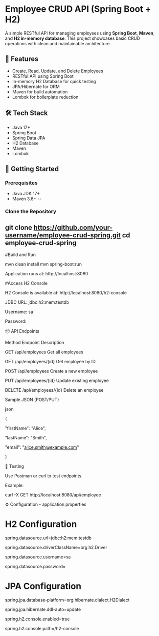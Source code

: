 # Employee CRUD API (Spring Boot + H2)

A simple RESTful API for managing employees using **Spring Boot**, **Maven**, and **H2 in-memory database**. This project showcases basic CRUD operations with clean and maintainable architecture.

## 📌 Features

- Create, Read, Update, and Delete Employees
- RESTful API using Spring Boot
- In-memory H2 Database for quick testing
- JPA/Hibernate for ORM
- Maven for build automation
- Lombok for boilerplate reduction

## 🛠️ Tech Stack

- Java 17+
- Spring Boot
- Spring Data JPA
- H2 Database
- Maven
- Lombok

## 🚀 Getting Started

### Prerequisites

- Java JDK 17+
- Maven 3.6+
--
### Clone the Repository

git clone https://github.com/your-username/employee-crud-spring.git
cd employee-crud-spring
---
#Build and Run

mvn clean install
mvn spring-boot:run

Application runs at:
http://localhost:8080

#Access H2 Console

H2 Console is available at:
http://localhost:8080/h2-console

JDBC URL: jdbc:h2:mem:testdb

Username: sa

Password: 

📦 API Endpoints

Method	Endpoint	Description

GET	/api/employees	Get all employees

GET	/api/employees/{id}	Get employee by ID

POST	/api/employees	Create a new employee

PUT	/api/employees/{id}	Update existing employee

DELETE	/api/employees/{id}	Delete an employee

Sample JSON (POST/PUT)

json

{

  "firstName": "Alice",
  
  "lastName": "Smith",
  
  "email": "alice.smith@example.com"
  
}

🧪 Testing

Use Postman or curl to test endpoints.

Example:

curl -X GET http://localhost:8080/api/employee

⚙️ Configuration - application.properties

# H2 Configuration

spring.datasource.url=jdbc:h2:mem:testdb

spring.datasource.driverClassName=org.h2.Driver

spring.datasource.username=sa

spring.datasource.password=

# JPA Configuration

spring.jpa.database-platform=org.hibernate.dialect.H2Dialect

spring.jpa.hibernate.ddl-auto=update

spring.h2.console.enabled=true

spring.h2.console.path=/h2-console
